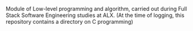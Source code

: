 Module of Low-level programming and algorithm, carried out during Full Stack Software Engineering studies at ALX. (At the time of logging, this repository contains a directory on C programming)
